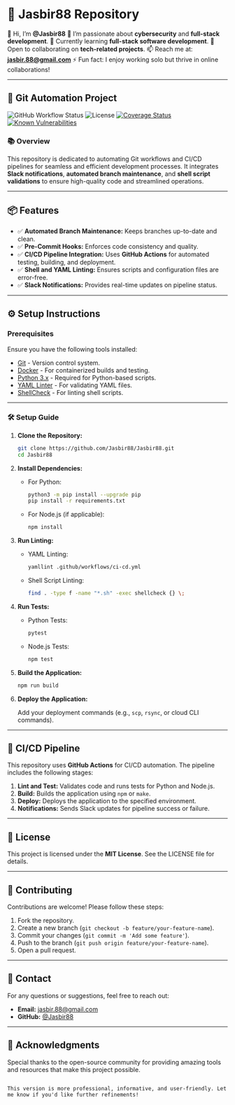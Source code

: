 # 🚀 **Jasbir88 Repository**

👋 Hi, I’m **@Jasbir88**
👀 I’m passionate about **cybersecurity** and **full-stack development**.
🌱 Currently learning **full-stack software development**.
💞️ Open to collaborating on **tech-related projects**.
📫 Reach me at: **jasbir.88@gmail.com**
⚡ Fun fact: I enjoy working solo but thrive in online collaborations!

---

## 🌟 **Git Automation Project**

![GitHub Workflow Status](https://img.shields.io/github/actions/workflow/status/Jasbir88/Jasbir88/ci-cd.yml?branch=main)
![License](https://img.shields.io/badge/License-MIT-blue)
[![Coverage Status](https://codecov.io/gh/Jasbir88/Jasbir88/branch/main/graph/badge.svg)](https://codecov.io/gh/Jasbir88/Jasbir88)
[![Known Vulnerabilities](https://snyk.io/test/github/Jasbir88/Jasbir88/badge.svg)](https://snyk.io/test/github/Jasbir88/Jasbir88)

### 📚 **Overview**

This repository is dedicated to automating Git workflows and CI/CD pipelines for seamless and efficient development processes. It integrates **Slack notifications**, **automated branch maintenance**, and **shell script validations** to ensure high-quality code and streamlined operations.

---

## 📦 **Features**

- ✅ **Automated Branch Maintenance:** Keeps branches up-to-date and clean.
- ✅ **Pre-Commit Hooks:** Enforces code consistency and quality.
- ✅ **CI/CD Pipeline Integration:** Uses **GitHub Actions** for automated testing, building, and deployment.
- ✅ **Shell and YAML Linting:** Ensures scripts and configuration files are error-free.
- ✅ **Slack Notifications:** Provides real-time updates on pipeline status.

---

## ⚙️ **Setup Instructions**

### Prerequisites

Ensure you have the following tools installed:

- [Git](https://git-scm.com/) - Version control system.
- [Docker](https://www.docker.com/) - For containerized builds and testing.
- [Python 3.x](https://www.python.org/) - Required for Python-based scripts.
- [YAML Linter](https://yamllint.readthedocs.io/) - For validating YAML files.
- [ShellCheck](https://www.shellcheck.net/) - For linting shell scripts.

---

### 🛠️ **Setup Guide**

1. **Clone the Repository:**

   ```bash
   git clone https://github.com/Jasbir88/Jasbir88.git
   cd Jasbir88
   ```

2. **Install Dependencies:**
   - For Python:

     ```bash
     python3 -m pip install --upgrade pip
     pip install -r requirements.txt
     ```

   - For Node.js (if applicable):
     ```bash
     npm install
     ```

3. **Run Linting:**
   - YAML Linting:

     ```bash
     yamllint .github/workflows/ci-cd.yml
     ```

   - Shell Script Linting:
     ```bash
     find . -type f -name "*.sh" -exec shellcheck {} \;
     ```

4. **Run Tests:**
   - Python Tests:

     ```bash
     pytest
     ```

   - Node.js Tests:
     ```bash
     npm test
     ```

5. **Build the Application:**

   ```bash
   npm run build
   ```

6. **Deploy the Application:**

   Add your deployment commands (e.g., `scp`, `rsync`, or cloud CLI commands).

---

## 🚀 **CI/CD Pipeline**

This repository uses **GitHub Actions** for CI/CD automation. The pipeline includes the following stages:

1. **Lint and Test:** Validates code and runs tests for Python and Node.js.
2. **Build:** Builds the application using `npm` or `make`.
3. **Deploy:** Deploys the application to the specified environment.
4. **Notifications:** Sends Slack updates for pipeline success or failure.

---

## 📜 **License**

This project is licensed under the **MIT License**. See the LICENSE file for details.

---

## 🤝 **Contributing**

Contributions are welcome! Please follow these steps:

1. Fork the repository.
2. Create a new branch (`git checkout -b feature/your-feature-name`).
3. Commit your changes (`git commit -m 'Add some feature'`).
4. Push to the branch (`git push origin feature/your-feature-name`).
5. Open a pull request.

---

## 📧 **Contact**

For any questions or suggestions, feel free to reach out:

- **Email:** jasbir.88@gmail.com
- **GitHub:** [@Jasbir88](https://github.com/Jasbir88)

---

## 🌟 **Acknowledgments**

Special thanks to the open-source community for providing amazing tools and resources that make this project possible.

```

This version is more professional, informative, and user-friendly. Let me know if you'd like further refinements!
```
